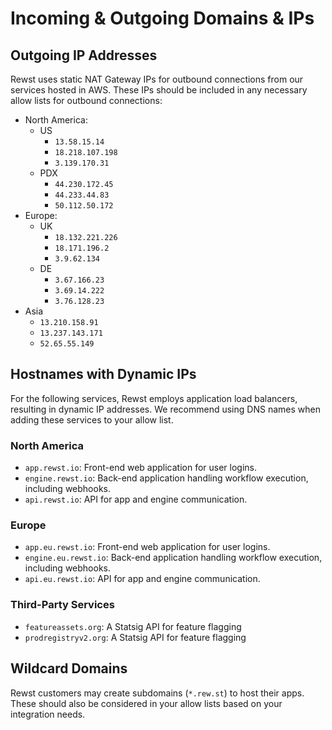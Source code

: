 # Incoming & Outgoing Domains & IPs

## Outgoing IP Addresses

Rewst uses static NAT Gateway IPs for outbound connections from our services hosted in AWS. These IPs should be included in any necessary allow lists for outbound connections:

* North America:&#x20;
  * US
    * `13.58.15.14`
    * `18.218.107.198`
    * `3.139.170.31`
  * PDX
    * `44.230.172.45`
    * `44.233.44.83`
    * `50.112.50.172`
* Europe:
  * UK
    * `18.132.221.226`
    * `18.171.196.2`
    * `3.9.62.134`
  * DE
    * `3.67.166.23`
    * `3.69.14.222`
    * `3.76.128.23`
* Asia
  * `13.210.158.91`
  * `13.237.143.171`
  * `52.65.55.149`

## Hostnames with Dynamic IPs

For the following services, Rewst employs application load balancers, resulting in dynamic IP addresses. We recommend using DNS names when adding these services to your allow list.

### North America

* `app.rewst.io`: Front-end web application for user logins.
* `engine.rewst.io`: Back-end application handling workflow execution, including webhooks.
* `api.rewst.io`: API for app and engine communication.

### Europe

* `app.eu.rewst.io`: Front-end web application for user logins.
* `engine.eu.rewst.io`: Back-end application handling workflow execution, including webhooks.
* `api.eu.rewst.io`: API for app and engine communication.

### Third-Party Services

* `featureassets.org`: A Statsig API for feature flagging
* `prodregistryv2.org`: A Statsig API for feature flagging

## Wildcard Domains

Rewst customers may create subdomains (`*.rew.st`) to host their apps. These should also be considered in your allow lists based on your integration needs.
